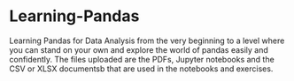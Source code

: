 # Learning-Pandas
Learning Pandas for Data Analysis from the very beginning to a level where you can stand on your own and explore the world of pandas easily and confidently. The files uploaded are the PDFs, Jupyter notebooks and the CSV or XLSX documentsb that are used in the notebooks and exercises.
